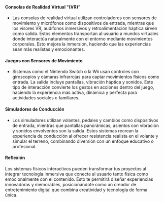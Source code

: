 #### Consolas de Realidad Virtual "(VR)"
- Las consolas de realidad virtual utilizan controladores con sensores de movimiento y micrófonos como dispositivos de entrada, mientras que los visores VR, audífonos inmersivos y retroalimentación háptica sirven como salida. Estos elementos transportan al usuario a mundos virtuales donde interactúa naturalmente con el entorno mediante movimientos corporales. Esto mejora la inmersión, haciendo que las experiencias sean más realistas y emocionantes.

#### Juegos con Sensores de Movimiento
- Sistemas como el Nintendo Switch o la Wii usan controles con giroscopios y cámaras infrarrojas para captar movimientos físicos como entrada. La salida incluye pantallas, vibración háptica y sonidos. Este tipo de interacción convierte los gestos en acciones dentro del juego, haciendo la experiencia más activa, dinámica y perfecta para actividades sociales o familiares.

#### Simuladores de Conducción
- Los simuladores utilizan volantes, pedales y cambios como dispositivos de entrada, mientras que pantallas panorámicas, asientos con vibración y sonidos envolventes son la salida. Estos sistemas recrean la experiencia de conducción al ofrecer resistencia realista en el volante y simular el terreno, combinando diversión con un enfoque educativo o profesional.

#### Reflexión
Los sistemas físicos interactivos pueden transformar tus proyectos al integrar tecnología inmersiva que conecte al usuario tanto física como emocionalmente con el contenido. Esto te permitirá diseñar experiencias innovadoras y memorables, posicionándote como un creador de entretenimiento digital que combina creatividad y tecnología de forma única.









